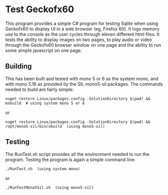 # Test Geckofx60

This program provides a simple C# program for testing Sqlite when using
Geckofx60 to display UI in a web browser (eg, Firefox 60).  It logs memory use
to the console as the user cycles through eleven different html files.  It
tests the ability to display images on two pages, to play audio or video
through the Geckofx60 browser window on one page and the ability to run some
simple javascript on one page.

## Building

This has been built and tested with mono 5 or 6 as the system mono, and with
mono 5.16 as provided by the SIL mono5-sil packages.  The commands needed to
build are fairly simple:

    nuget restore Linux/packages.config -SolutionDirectory $(pwd) && msbuild  # using system mono 5 or 6
or

    nuget restore Linux/packages.config -SolutionDirectory $(pwd) && /opt/mono5-sil/bin/xbuild  (using mono5-sil)

## Testing

The RunTest.sh script provides all the environment needed to run the program.
Testing the program is again a simple command line:

    ./RunTest.sh  (using system mono)
or

    ./RunTestMono5Sil.sh  (using mono5-sil)
